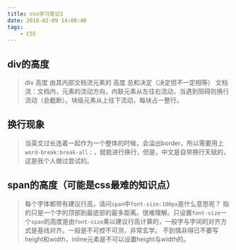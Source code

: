 ```yaml
---
title: css学习笔记1
date: 2018-02-09 14:00:40
tags:
    - CSS
---
```

## div的高度
  > div 高度 由其内部文档流元素的 高度 总和决定（决定但不一定相等）
  > 文档流：文档内，元素的流动方向，内联元素从左往右流动，当遇到阻碍则换行流动（会截断）。块级元素从上往下流动，每块占一整行。

## 换行现象
  > 当英文过长连着一起作为一个整体的时候，会溢出border，所以需要用上`word-break:break-all；`，就能进行换行，但是，中文是自带换行天赋的，这是我个人做过尝试的。

## span的高度（可能是css最难的知识点）
  > 每个字体都带有建议行高，请问`span`中`font-size:100px`是什么意思呢？
    指的只是一个字的顶部到最底部的最多距离。很难理解。只设置`font-size`一个`span`的高度是由`font-size`乘以建议行高计算的，一般字与字间的对齐方式是基线对齐。一般是不可控不可测，非常玄学。
    不到情非得已不要写height和width，inline元素是不可以设置height与width的。
